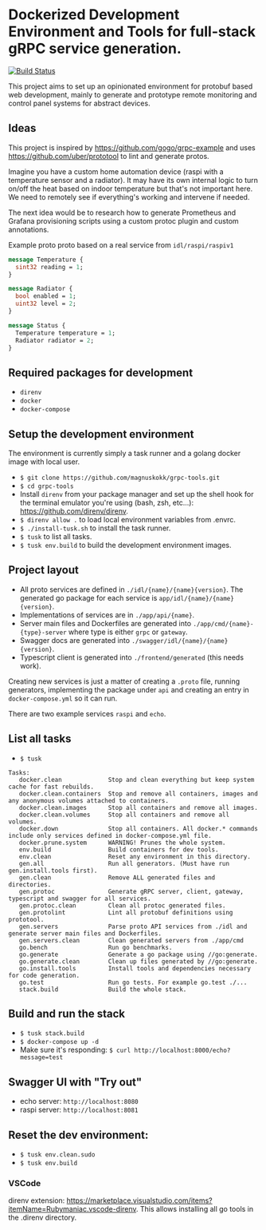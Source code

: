 # Dockerized Development Environment and Tools for full-stack gRPC service generation.

[![Build Status](https://travis-ci.com/magnuskokk/grpc-tools.svg?branch=master)](https://travis-ci.com/magnuskokk/grpc-tools)

This project aims to set up an opinionated environment for protobuf based web development, mainly to generate and prototype remote monitoring and control panel systems for abstract devices.

## Ideas
This project is inspired by https://github.com/gogo/grpc-example and uses https://github.com/uber/prototool to lint and generate protos.

Imagine you have a custom home automation device (raspi with a temperature sensor and a radiator). It may have its own internal logic to turn on/off the heat based on indoor temperature but that's not important here. We need to remotely see if everything's working and intervene if needed.

The next idea would be to research how to generate Prometheus and Grafana provisioning scripts using a custom protoc plugin and custom annotations.

Example proto proto based on a real service from `idl/raspi/raspiv1`
```protobuf
message Temperature {
  sint32 reading = 1;
}

message Radiator {
  bool enabled = 1;
  uint32 level = 2;
}

message Status {
  Temperature temperature = 1;
  Radiator radiator = 2;
}
```

## Required packages for development
* `direnv`
* `docker`
* `docker-compose`

## Setup the development environment
The environment is currently simply a task runner and a golang docker image with local user.
* `$ git clone https://github.com/magnuskokk/grpc-tools.git`
* `$ cd grpc-tools`
* Install `direnv` from your package manager and set up the shell hook for the terminal emulator you're using (bash, zsh, etc...): https://github.com/direnv/direnv.
* `$ direnv allow .` to load local environment variables from .envrc.
* `$ ./install-tusk.sh` to install the task runner.
* `$ tusk` to list all tasks.
* `$ tusk env.build` to build the development environment images.

## Project layout
* All proto services are defined in `./idl/{name}/{name}{version}`. The generated go package for each service is `app/idl/{name}/{name}{version}`.
* Implementations of services are in `./app/api/{name}`.
* Server main files and Dockerfiles are generated into `./app/cmd/{name}-{type}-server` where type is either `grpc` or `gateway`.
* Swagger docs are generated into `./swagger/idl/{name}/{name}{version}`.
* Typescript client is generated into `./frontend/generated` (this needs work).

Creating new services is just a matter of creating a `.proto` file, running generators, implementing the package under `api` and creating an entry in `docker-compose.yml` so it can run.

There are two example services `raspi` and `echo`.

## List all tasks
* `$ tusk`
```
Tasks:
   docker.clean             Stop and clean everything but keep system cache for fast rebuilds.
   docker.clean.containers  Stop and remove all containers, images and any anonymous volumes attached to containers.
   docker.clean.images      Stop all containers and remove all images.
   docker.clean.volumes     Stop all containers and remove all volumes.
   docker.down              Stop all containers. All docker.* commands include only services defined in docker-compose.yml file.
   docker.prune.system      WARNING! Prunes the whole system.
   env.build                Build containers for dev tools.
   env.clean                Reset any environment in this directory.
   gen.all                  Run all generators. (Must have run gen.install.tools first).
   gen.clean                Remove ALL generated files and directories.
   gen.protoc               Generate gRPC server, client, gateway, typescript and swagger for all services.
   gen.protoc.clean         Clean all protoc generated files.
   gen.protolint            Lint all protobuf definitions using prototool.
   gen.servers              Parse proto API services from ./idl and generate server main files and Dockerfiles.
   gen.servers.clean        Clean generated servers from ./app/cmd
   go.bench                 Run go benchmarks.
   go.generate              Generate a go package using //go:generate.
   go.generate.clean        Clean up files generated by //go:generate.
   go.install.tools         Install tools and dependencies necessary for code generation.
   go.test                  Run go tests. For example go.test ./...
   stack.build              Build the whole stack.
 ```

## Build and run the stack
* `$ tusk stack.build`
* `$ docker-compose up -d`
* Make sure it's responding: `$ curl http://localhost:8000/echo?message=test` 

## Swagger UI with "Try out"
* echo server: `http://localhost:8080`
* raspi server: `http://localhost:8081`

## Reset the dev environment:
* `$ tusk env.clean.sudo`
* `$ tusk env.build`

### VSCode
direnv extension: https://marketplace.visualstudio.com/items?itemName=Rubymaniac.vscode-direnv. This allows installing all go tools in the .direnv directory.
